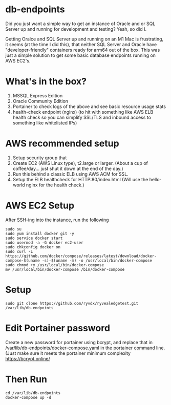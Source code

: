 # db-endpoints
Did you just want a simple way to get an instance of Oracle and or SQL Server up and running for development and testing?
Yeah, so did I.

Getting Oralce and SQL Server up and running on an M1 Mac is frustrating, it seems (at the time I did this), that neither SQL Server and Oracle have "developer-friendly" containers ready for arm64 out of the box.  This was just a simple solution to get some basic database endpoints running on AWS EC2's.

# What's in the box?
1. MSSQL Express Edition
2. Oracle Community Edition
3. Portainer to check logs of the above and see basic resource usage stats
4. health-check endpoint (nginx) (to hit with something like AWS ELB health check so you can simplify SSL/TLS and inbound access to something like whitelisted IPs)

# AWS recommended setup
1. Setup security group that 
2. Create EC2 (AWS Linux type), t2.large or larger.  (About a cup of coffee/day... just shut it down at the end of the day.)
3. Run this behind a classic ELB using AWS ACM for SSL.
4. Setup the ELB healthcheck for HTTP:80/index.html (Will use the hello-world nginx for the health check.)

# AWS EC2 Setup
After SSH-ing into the instance, run the following
```
sudo su
sudo yum install docker git -y
sudo service docker start
sudo usermod -a -G docker ec2-user
sudo chkconfig docker on
sudo curl -L https://github.com/docker/compose/releases/latest/download/docker-compose-$(uname -s)-$(uname -m) -o /usr/local/bin/docker-compose
sudo chmod +x /usr/local/bin/docker-compose
mv /usr/local/bin/docker-compose /bin/docker-compose
```

# Setup
```
sudo git clone https://github.com/ryvdx/ryvealedgetest.git /var/lib/db-endpoints
```

# Edit Portainer password
Create a new password for portainer using bcrypt, and replace that in /var/lib/db-endpoints/docker-compose.yaml in the portainer command line.  (Just make sure it meets the portainer minimum complexity
https://bcrypt.online/

# Then Run
```
cd /var/lib/db-endpoints
docker-compose up -d
```

